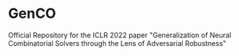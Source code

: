 # GenCO
Official Repository for the ICLR 2022 paper "Generalization of Neural Combinatorial Solvers through the Lens of Adversarial Robustness"
